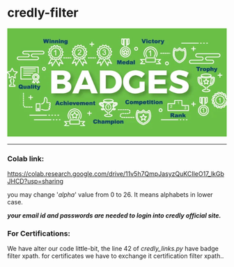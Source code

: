 # credly-filter
<p align="center">
  <img src="https://github.com/sandeepyadav1478/Credly-Filter/blob/main/img/mki.jpg">
</p>

---------------------------------------------------
### Colab link:
https://colab.research.google.com/drive/11v5h7QmpJasyzQuKCIleO17_lkGbJHCD?usp=sharing

you may change '*alpha*' value from 0 to 26. It means alphabets in lower case.

***your email id and passwords are needed to login into credly official site.***

### For Certifications:

We have alter our code little-bit, the line 42 of *credly_links.py* have badge filter xpath.
for certificates we have to exchange it certification filter xpath..

